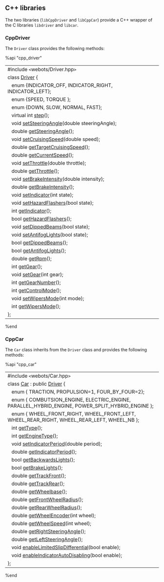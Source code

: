 ## C++ libraries

The two libraries (`libCppDriver` and `libCppCar`) provide a C++ wrapper of the C libraries `libdriver` and `libcar`.

### CppDriver

The `Driver` class provides the following methods:

%api "cpp_driver"

|                                                                                                              |
| ------------------------------------------------------------------------------------------------------------ |
| #include `<`webots/Driver.hpp`>`                                                                             |
| class [Driver](driver-library.md) {                                                                          |
| &nbsp;&nbsp; enum {INDICATOR\_OFF, INDICATOR\_RIGHT, INDICATOR\_LEFT};                                       |
| &nbsp;&nbsp; enum {SPEED, TORQUE };                                                                          |
| &nbsp;&nbsp; enum {DOWN, SLOW, NORMAL, FAST};                                                                |
| &nbsp;&nbsp; virtual int [step](driver-library.md#wbu_driver_step)();                                        |
| &nbsp;&nbsp; void [setSteeringAngle](driver-library.md#wbu_driver_set_steering_angle)(double steeringAngle); |
| &nbsp;&nbsp; double [getSteeringAngle](driver-library.md#wbu_driver_set_steering_angle)();                   |
| &nbsp;&nbsp; void [setCruisingSpeed](driver-library.md#wbu_driver_set_cruising_speed)(double speed);         |
| &nbsp;&nbsp; double [getTargetCruisingSpeed](driver-library.md#wbu_driver_set_cruising_speed)();             |
| &nbsp;&nbsp; double [getCurrentSpeed](driver-library.md#wbu_driver_get_current_speed)();                     |
| &nbsp;&nbsp; void [setThrottle](driver-library.md#wbu_driver_set_throttle)(double throttle);                 |
| &nbsp;&nbsp; double [getThrottle](driver-library.md#wbu_driver_set_throttle)();                              |
| &nbsp;&nbsp; void [setBrakeIntensity](driver-library.md#wbu_driver_set_brake_intensity)(double intensity);   |
| &nbsp;&nbsp; double [getBrakeIntensity](driver-library.md#wbu_driver_set_brake_intensity)();                 |
| &nbsp;&nbsp; void [setIndicator](driver-library.md#wbu_driver_set_indicator)(int state);                     |
| &nbsp;&nbsp; void [setHazardFlashers](driver-library.md#wbu_driver_set_indicator)(bool state);               |
| &nbsp;&nbsp; int [getIndicator](driver-library.md#wbu_driver_set_indicator)();                               |
| &nbsp;&nbsp; bool [getHazardFlashers](driver-library.md#wbu_driver_set_indicator)();                         |
| &nbsp;&nbsp; void [setDippedBeams](driver-library.md#wbu_driver_set_dipped_beams)(bool state);               |
| &nbsp;&nbsp; void [setAntifogLights](driver-library.md#wbu_driver_set_dipped_beams)(bool state);             |
| &nbsp;&nbsp; bool [getDippedBeams](driver-library.md#wbu_driver_set_dipped_beams)();                         |
| &nbsp;&nbsp; bool [getAntifogLights](driver-library.md#wbu_driver_set_dipped_beams)();                       |
| &nbsp;&nbsp; double [getRpm](driver-library.md#wbu_driver_get_rpm)();                                        |
| &nbsp;&nbsp; int [getGear](driver-library.md#wbu_driver_set_gear)();                                         |
| &nbsp;&nbsp; void [setGear](driver-library.md#wbu_driver_set_gear)(int gear);                                |
| &nbsp;&nbsp; int [getGearNumber](driver-library.md#wbu_driver_set_gear)();                                   |
| &nbsp;&nbsp; int [getControlMode](driver-library.md#wbu_driver_get_control_mode)();                          |
| &nbsp;&nbsp; void [setWipersMode](driver-library.md#wbu_driver_set_wipers_mode)(int mode);                   |
| &nbsp;&nbsp; int [getWipersMode](driver-library.md#wbu_driver_set_wipers_mode)();                            |
| };                                                                                                           |

%end

### CppCar

The `Car` class inherits from the `Driver` class and provides the following methods:

%api "cpp_car"

|                                                                                                                          |
| ------------------------------------------------------------------------------------------------------------------------ |
| #include `<`webots/Car.hpp`>`                                                                                            |
| class [Car](car-library.md) : public [Driver](#cppdriver) {                                                              |
| &nbsp;&nbsp; enum { TRACTION, PROPULSION=1, FOUR\_BY\_FOUR=2};                                                           |
| &nbsp;&nbsp; enum { COMBUTSION\_ENGINE, ELECTRIC\_ENGINE, PARALLEL\_HYBRID\_ENGINE, POWER\_SPLIT\_HYBRID\_ENGINE };      |
| &nbsp;&nbsp; enum { WHEEL\_FRONT\_RIGHT, WHEEL\_FRONT\_LEFT, WHEEL\_REAR\_RIGHT, WHEEL\_REAR\_LEFT, WHEEL\_NB };         |
| &nbsp;&nbsp; int [getType](car-library.md#wbu_car_get_type)();                                                           |
| &nbsp;&nbsp; int [getEngineType](car-library.md#wbu_car_get_type)();                                                     |
| &nbsp;&nbsp; void [setIndicatorPeriod](car-library.md#wbu_car_set_indicator_period)(double period);                      |
| &nbsp;&nbsp; double [getIndicatorPeriod](car-library.md#wbu_car_set_indicator_period)();                                 |
| &nbsp;&nbsp; bool [getBackwardsLights](car-library.md#wbu_car_get_backwards_lights)();                                   |
| &nbsp;&nbsp; bool [getBrakeLights](car-library.md#wbu_car_get_backwards_lights)();                                       |
| &nbsp;&nbsp; double [getTrackFront](car-library.md#wbu_car_get_track_front)();                                           |
| &nbsp;&nbsp; double [getTrackRear](car-library.md#wbu_car_get_track_front)();                                            |
| &nbsp;&nbsp; double [getWheelbase](car-library.md#wbu_car_get_track_front)();                                            |
| &nbsp;&nbsp; double [getFrontWheelRadius](car-library.md#wbu_car_get_track_front)();                                     |
| &nbsp;&nbsp; double [getRearWheelRadius](car-library.md#wbu_car_get_track_front)();                                      |
| &nbsp;&nbsp; double [getWheelEncoder](car-library.md#wbu_car_get_wheel_encoder)(int wheel);                              |
| &nbsp;&nbsp; double [getWheelSpeed](car-library.md#wbu_car_get_wheel_encoder)(int wheel);                                |
| &nbsp;&nbsp; double [getRightSteeringAngle](car-library.md#wbu_car_get_right_steering_angle)();                          |
| &nbsp;&nbsp; double [getLeftSteeringAngle](car-library.md#wbu_car_get_right_steering_angle)();                           |
| &nbsp;&nbsp; void [enableLimitedSlipDifferential](car-library.md#wbu_car_enable_limited_slip_differential)(bool enable); |
| &nbsp;&nbsp; void [enableIndicatorAutoDisabling](car-library.md#wbu_car_enable_indicator_auto_disabling)(bool enable);   |
| };                                                                                                                       |

%end
